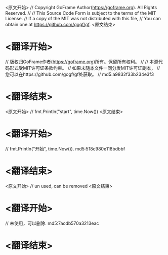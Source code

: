 
<原文开始>
// Copyright GoFrame Author(https://goframe.org). All Rights Reserved.
//
// This Source Code Form is subject to the terms of the MIT License.
// If a copy of the MIT was not distributed with this file,
// You can obtain one at https://github.com/gogf/gf.
<原文结束>

# <翻译开始>
// 版权归GoFrame作者(https://goframe.org)所有。保留所有权利。
//
// 本源代码形式受MIT许可证条款约束。
// 如果未随本文件一同分发MIT许可证副本，
// 您可以在https://github.com/gogf/gf处获取。
// md5:a9832f33b234e3f3
# <翻译结束>


<原文开始>
// fmt.Println("start", time.Now())
<原文结束>

# <翻译开始>
// fmt.Println("开始", time.Now()). md5:518c980e118bdbbf
# <翻译结束>


<原文开始>
// un used, can be removed
<原文结束>

# <翻译开始>
// 未使用，可以删除. md5:7acdb570a3213eac
# <翻译结束>

